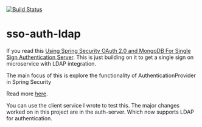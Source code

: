 [![Build Status](https://travis-ci.org/malike/sso-auth-ldap.svg?branch=master)](https://travis-ci.org/malike/sso-auth-ldap)

# sso-auth-ldap

If you read this [Using Spring Security OAuth 2.0 and MongoDB For Single Sign Authentication Server](http://malike.github.io/Spring-Security-OAuth2/).
This is just building on it to get a single sign on microservice with LDAP integration.

The main focus of this is explore the functionality of AuthenticationProvider in Spring Security

Read more [here](http://malike.github.io/Spring-Security-OAuth2-With-LDAP/). 

You can use the client service I wrote to test this. The major changes worked on in this project are in
the auth-server. Which now supports LDAP for authentication.
